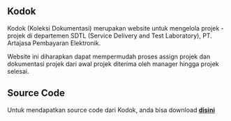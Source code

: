## Kodok

Kodok (Koleksi Dokumentasi) merupakan website untuk mengelola projek - projek di departemen SDTL (Service Delivery and Test Laboratory), PT. Artajasa Pembayaran Elektronik.

Website ini diharapkan dapat mempermudah proses assign projek dan dokumentasi projek dari awal projek diterima oleh manager hingga projek selesai.

## Source Code

Untuk mendapatkan source code dari Kodok, anda bisa download **[disini](https://github.com/aufarr16/Kodok)**